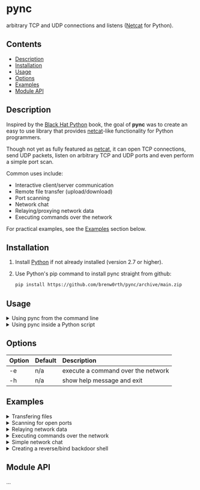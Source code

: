 # pync
arbitrary TCP and UDP connections and listens ([Netcat](https://en.wikipedia.org/wiki/Netcat) for Python).

## Contents
* [Description](#description)
* [Installation](#installation)
* [Usage](#usage)
* [Options](#options)
* [Examples](#examples)
* [Module API](#module-api)

## Description
Inspired by the [Black Hat Python](https://github.com/EONRaider/blackhat-python3) book,
the goal of **pync** was to create an easy to use library that
provides [netcat](https://en.wikipedia.org/wiki/Netcat)-like functionality for Python programmers.</br>

Though not yet as fully featured as [netcat](https://en.wikipedia.org/wiki/Netcat), it can
open TCP connections, send UDP packets, listen
on arbitrary TCP and UDP ports and even perform
a simple port scan.

Common uses include:
* Interactive client/server communication
* Remote file transfer (upload/download)
* Port scanning
* Network chat
* Relaying/proxying network data
* Executing commands over the network

For practical examples, see the [Examples](#examples) section below.

## Installation
1. Install [Python](https://www.python.org/) if not already installed (version 2.7 or higher).

2. Use Python's pip command to install pync straight from github:
   ```sh
   pip install https://github.com/brenw0rth/pync/archive/main.zip
   ```
   
## Usage
<details>
<summary>Using pync from the command line</summary>

---
To use pync from the command line, you can use the pync command.<br/>
Create a TCP server with the "-l" option to listen for incoming connections:
   ```sh
   pync -l localhost 8000
   ```
You can also run pync as a module with Python.<br/>
Run the following command in a separate terminal window to connect to the server:
   ```sh
   python -m pync localhost 8000
   ```
To list all available options for the pync command, use the "-h" option:
   ```sh
   pync -h
   ```

---
</details>

<details>
<summary>Using pync inside a Python script</summary>

---
You can import pync into your own Python scripts too.<br/>
Here's an example that creates a local TCP server using the pync function:
   ```py
   # server.py
   from pync import pync
   with pync('-l localhost 8000') as nc:
       nc.run()
   ```
In a separate script, we can use the same pync function to connect to the server:
   ```py
   # client.py
   from pync import pync
   with pync('localhost 8000') as nc:
       nc.run()
   ```

---
</details>
   
## Options
| Option     | Default | Description                        |
| :--------- | :------ | :--------------------------------- |
| -e         | n/a     | execute a command over the network |
| -h         | n/a     | show help message and exit         |

## Examples
<details>
<summary>Transfering files</summary>

---
#### Transfering files from the command line

#### Transfering files from a script

---
</details>

<details>
<summary>Scanning for open ports</summary>
</details>

<details>
<summary>Relaying network data</summary>
</details>

<details>
<summary>Executing commands over the network</summary>
</details>

<details>
<summary>Simple network chat</summary>
</details>

<details>
<summary>Creating a reverse/bind backdoor shell</summary>
</details>

## Module API
...
